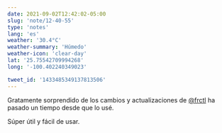 ```yaml
---
date: 2021-09-02T12:42:02-05:00
slug: 'note/12-40-55'
type: 'notes'
lang: 'es'
weather: '30.4°C'
weather-summary: 'Húmedo'
weather-icon: 'clear-day'
lat: '25.75542709994268'
long: '-100.402240349023'

tweet_id: '1433485349137813506'
---
```

Gratamente sorprendido de los cambios y actualizaciones de [@frctl](https://twitter.com/@frctl) ha pasado un tiempo desde que lo usé. 

Súper útil y fácil de usar.